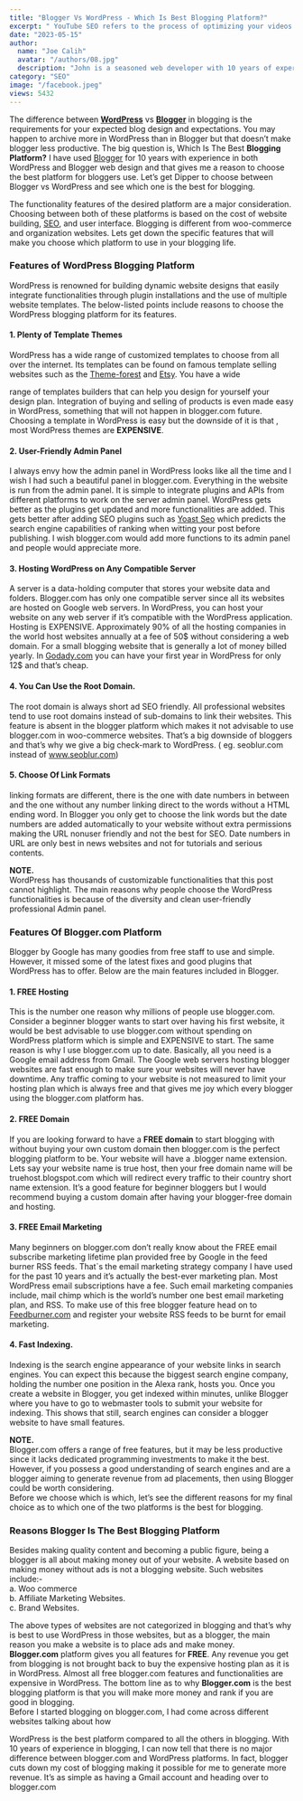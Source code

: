```yaml
---
title: "Blogger Vs WordPress - Which Is Best Blogging Platform?"
excerpt: " YouTube SEO refers to the process of optimizing your videos for search engines such as Google and YouTube."
date: "2023-05-15"
author:
  name: "Joe Calih"
  avatar: "/authors/08.jpg"
  description: "John is a seasoned web developer with 10 years of experience in React and Next.js."
category: "SEO"
image: "/facebook.jpeg"
views: 5432
---
```



The difference between **[WordPress](http://wordpress.org/)** vs **[Blogger](http://blogger.com/)** in blogging is the requirements for your expected blog design and expectations. You may happen to archive more in WordPress than in Blogger but that doesn’t make blogger less productive. The big question is, Which Is The Best **Blogging Platform?** I have used [Blogger](https://joecalih.co.ke/build-high-quality-backlinks-in-blogger/) for 10 years with experience in both WordPress and Blogger web design and that gives me a reason to choose the best platform for bloggers use. Let’s get Dipper to choose between Blogger vs WordPress and see which one is the best for blogging.

The functionality features of the desired platform are a major consideration. Choosing between both of these platforms is based on the cost of website building, [SEO](https://en.wikipedia.org/wiki/Search_engine_optimization), and user interface. Blogging is different from woo-commerce and organization websites. Lets get down the specific features that will make you choose which platform to use in your blogging life.

### Features of WordPress Blogging Platform

WordPress is renowned for building dynamic website designs that easily integrate functionalities through plugin installations and the use of multiple website templates. The below-listed points include reasons to choose the WordPress blogging platform for its features.

#### **1. Plenty of Template Themes**

WordPress has a wide range of customized templates to choose from all over the internet. Its templates can be found on famous template selling websites such as the [Theme-forest](http://themeforest.net/) and [Etsy](https://www.etsy.com/). You have a wide

range of templates builders that can help you design for yourself your design plan. Integration of buying and selling of products is even made easy in WordPress, something that will not happen in blogger.com future. Choosing a template in WordPress is easy but the downside of it is that , most WordPress themes are **EXPENSIVE**.

#### **2. User-Friendly Admin Panel**

I always envy how the admin panel in WordPress looks like all the time and I wish I had such a beautiful panel in blogger.com. Everything in the website is run from the admin panel. It is simple to integrate plugins and APIs from different platforms to work on the server admin panel. WordPress gets better as the plugins get updated and more functionalities are added. This gets better after adding SEO plugins such as [Yoast Seo](https://yoast.com/) which predicts the search engine capabilities of ranking when witting your post before publishing. I wish blogger.com would add more functions to its admin panel and people would appreciate more.

#### **3. Hosting WordPress on Any Compatible Server**

A server is a data-holding computer that stores your website data and folders. Blogger.com has only one compatible server since all its websites are hosted on Google web servers. In WordPress, you can host your website on any web server if it’s compatible with the WordPress application. Hosting is EXPENSIVE. Approximately 90% of all the hosting companies in the world host websites annually at a fee of 50$ without considering a web domain. For a small blogging website that is generally a lot of money billed yearly. In [Godady.com](https://uk.godaddy.com/) you can have your first year in WordPress for only 12$ and that’s cheap.

#### **4. You Can Use the Root Domain.**

The root domain is always short ad SEO friendly. All professional websites tend to use root domains instead of sub-domains to link their websites. This feature is absent in the blogger platform which makes it not advisable to use blogger.com in woo-commerce websites. That’s a big downside of bloggers and that’s why we give a big check-mark to WordPress. ( eg. seoblur.com instead of www.seoblur.com)

#### **5. Choose Of Link Formats**

linking formats are different, there is the one with date numbers in between and the one without any number linking direct to the words without a HTML ending word. In Blogger you only get to choose the link words but the date numbers are added automatically to your website without extra permissions making the URL nonuser friendly and not the best for SEO. Date numbers in URL are only best in news websites and not for tutorials and serious contents.

**NOTE.**  
WordPress has thousands of customizable functionalities that this post cannot highlight. The main reasons why people choose the WordPress functionalities is because of the diversity and clean user-friendly professional Admin panel.

### Features Of Blogger.com Platform

Blogger by Google has many goodies from free staff to use and simple. However, it missed some of the latest fixes and good plugins that WordPress has to offer. Below are the main features included in Blogger.

#### 1. FREE Hosting

This is the number one reason why millions of people use blogger.com. Consider a beginner blogger wants to start over having his first website, it would be best advisable to use blogger.com without spending on WordPress platform which is simple and EXPENSIVE to start. The same reason is why I use blogger.com up to date. Basically, all you need is a Google email address from Gmail. The Google web servers hosting blogger websites are fast enough to make sure your websites will never have downtime. Any traffic coming to your website is not measured to limit your hosting plan which is always free and that gives me joy which every blogger using the blogger.com platform has.

#### 2. FREE Domain

If you are looking forward to have a **FREE domain** to start blogging with without buying your own custom domain then blogger.com is the perfect blogging platform to be. Your website will have a .blogger name extension. Lets say your website name is true host, then your free domain name will be truehost.blogspot.com which will redirect every traffic to their country short name extension. It’s a good feature for beginner bloggers but I would recommend buying a custom domain after having your blogger-free domain and hosting.

#### 3. FREE Email Marketing

Many beginners on blogger.com don’t really know about the FREE email subscribe marketing lifetime plan provided free by Google in the feed burner RSS feeds. That`s the email marketing strategy company I have used for the past 10 years and it’s actually the best-ever marketing plan. Most WordPress email subscriptions have a fee. Such email marketing companies include, mail chimp which is the world’s number one best email marketing plan, and RSS. To make use of this free blogger feature head on to [Feedburner.com](http://feedburner.com/) and register your website RSS feeds to be burnt for email marketing.

#### 4. Fast Indexing.

Indexing is the search engine appearance of your website links in search engines. You can expect this because the biggest search engine company, holding the number one position in the Alexa rank, hosts you. Once you create a website in Blogger, you get indexed within minutes, unlike Blogger where you have to go to webmaster tools to submit your website for indexing. This shows that still, search engines can consider a blogger website to have small features.

**NOTE.**  
Blogger.com offers a range of free features, but it may be less productive since it lacks dedicated programming investments to make it the best. However, if you possess a good understanding of search engines and are a blogger aiming to generate revenue from ad placements, then using Blogger could be worth considering.  
Before we choose which is which, let’s see the different reasons for my final choice as to which one of the two platforms is the best for blogging.

### Reasons Blogger Is The Best Blogging Platform

Besides making quality content and becoming a public figure, being a blogger is all about making money out of your website. A website based on making money without ads is not a blogging website. Such websites include:-  
a. Woo commerce  
b. Affiliate Marketing Websites.  
c. Brand Websites.

The above types of websites are not categorized in blogging and that’s why is best to use WordPress in those websites, but as a blogger, the main reason you make a website is to place ads and make money.  
**Blogger.com** platform gives you all features for **FREE**. Any revenue you get from blogging is not brought back to buy the expensive hosting plan as it is in WordPress. Almost all free blogger.com features and functionalities are expensive in WordPress. The bottom line as to why **Blogger.com** is the best blogging platform  is that you will make more money and rank if you are good in blogging.  
Before I started blogging on blogger.com, I had come across different websites talking about how

WordPress is the best platform compared to all the others in blogging. With 10 years of experience in blogging, I can now tell that there is no major difference between blogger.com and WordPress platforms. In fact, blogger cuts down my cost of blogging making it possible for me to generate more revenue. It’s as simple as having a Gmail account and heading over to blogger.com